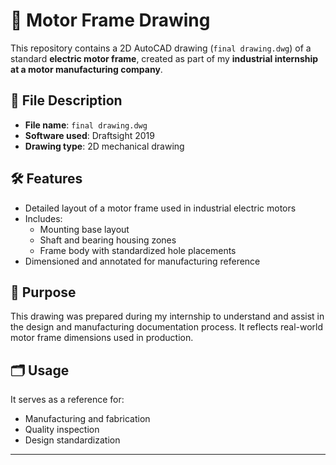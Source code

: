 # 🧩 Motor Frame Drawing

This repository contains a 2D AutoCAD drawing (`final drawing.dwg`) of a standard **electric motor frame**, created as part of my **industrial internship at a motor manufacturing company**.

## 📄 File Description

- **File name**: `final drawing.dwg`
- **Software used**: Draftsight 2019
- **Drawing type**: 2D mechanical drawing

## 🛠️ Features

- Detailed layout of a motor frame used in industrial electric motors
- Includes:
  - Mounting base layout
  - Shaft and bearing housing zones
  - Frame body with standardized hole placements
- Dimensioned and annotated for manufacturing reference

## 📌 Purpose

This drawing was prepared during my internship to understand and assist in the design and manufacturing documentation process. It reflects real-world motor frame dimensions used in production.

## 🗂️ Usage

It serves as a reference for:
- Manufacturing and fabrication
- Quality inspection
- Design standardization

---

